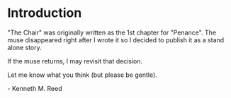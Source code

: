 # Introduction
"The Chair" was originally written as the 1st chapter for "Penance". The muse disappeared right after I wrote it so I decided to publish it as a stand alone story.

If the muse returns, I may revisit that decision.

Let me know what you think (but please be gentle).


\- Kenneth M. Reed

